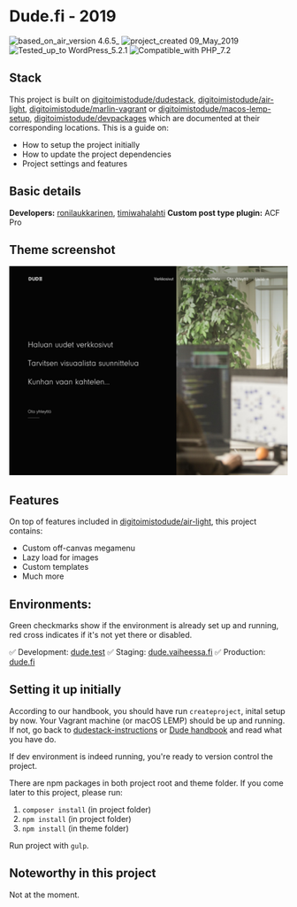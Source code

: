 # Dude.fi - 2019
![based_on_air_version 4.6.5_](https://img.shields.io/badge/based_on_air_version-4.6.5_-brightgreen.svg?style=flat-square) ![project_created 09_May_2019](https://img.shields.io/badge/project_created-09_May_2019-blue.svg?style=flat-square) ![Tested_up_to WordPress_5.2.1](https://img.shields.io/badge/Tested_up_to-WordPress_5.2.1-blue.svg?style=flat-square) ![Compatible_with PHP_7.2](https://img.shields.io/badge/Compatible_with-PHP_7.2-green.svg?style=flat-square)

## Stack

This project is built on [digitoimistodude/dudestack](https://github.com/digitoimistodude/dudestack), [digitoimistodude/air-light](https://github.com/digitoimistodude/air-light), [digitoimistodude/marlin-vagrant](https://github.com/digitoimistodude/marlin-vagrant) or [digitoimistodude/macos-lemp-setup](https://github.com/digitoimistodude/macos-lemp-setup), [digitoimistodude/devpackages](https://github.com/digitoimistodude/devpackages) which are documented at their corresponding locations. This is a guide on:

- How to setup the project initially
- How to update the project dependencies
- Project settings and features

## Basic details

**Developers:** [ronilaukkarinen](https://github.com/ronilaukkarinen), [timiwahalahti](https://github.com/timiwahalahti)
**Custom post type plugin:** ACF Pro

## Theme screenshot

![Screenshot](/content/themes/dude/screenshot.png?raw=true "Screenshot")

## Features

On top of features included in [digitoimistodude/air-light](https://github.com/digitoimistodude/air-light), this project contains:

- Custom off-canvas megamenu
- Lazy load for images
- Custom templates
- Much more

## Environments:

Green checkmarks show if the environment is already set up and running, red cross indicates if it's not yet there or disabled.

✅ Development: [dude.test](http://dude.test)
✅ Staging: [dude.vaiheessa.fi](https://dude.vaiheessa.fi)
✅ Production: [dude.fi](https://www.dude.fi/)

## Setting it up initially

According to our handbook, you should have run `createproject`, inital setup by now. Your Vagrant machine (or macOS LEMP) should be up and running. If not, go back to [dudestack-instructions](https://github.com/digitoimistodude/dudestack-instructions) or [Dude handbook](https://handbook.dude.fi/wordpress-kehitys/projektin-aloitus) and read what you have do.

If dev environment is indeed running, you're ready to version control the project.

There are npm packages in both project root and theme folder. If you come later to this project, please run:

1. `composer install` (in project folder)
2. `npm install` (in project folder)
2. `npm install` (in theme folder)

Run project with `gulp`.

## Noteworthy in this project

Not at the moment.
